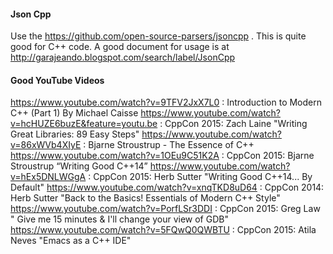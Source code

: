 #### Json Cpp

Use the https://github.com/open-source-parsers/jsoncpp . This is quite good for C++ code. A good document for usage is at http://garajeando.blogspot.com/search/label/JsonCpp

#### Good YouTube Videos

https://www.youtube.com/watch?v=9TFV2JxX7L0 : Introduction to Modern C++ (Part 1) By Michael Caisse
https://www.youtube.com/watch?v=hcHUZE6buzE&feature=youtu.be : CppCon 2015: Zach Laine "Writing Great Libraries: 89 Easy Steps"
https://www.youtube.com/watch?v=86xWVb4XIyE : Bjarne Stroustrup - The Essence of C++
https://www.youtube.com/watch?v=1OEu9C51K2A : CppCon 2015: Bjarne Stroustrup “Writing Good C++14”
https://www.youtube.com/watch?v=hEx5DNLWGgA : CppCon 2015: Herb Sutter "Writing Good C++14... By Default"
https://www.youtube.com/watch?v=xnqTKD8uD64 : CppCon 2014: Herb Sutter "Back to the Basics! Essentials of Modern C++ Style"
https://www.youtube.com/watch?v=PorfLSr3DDI : CppCon 2015: Greg Law " Give me 15 minutes & I'll change your view of GDB"
https://www.youtube.com/watch?v=5FQwQ0QWBTU : CppCon 2015: Atila Neves "Emacs as a C++ IDE"

